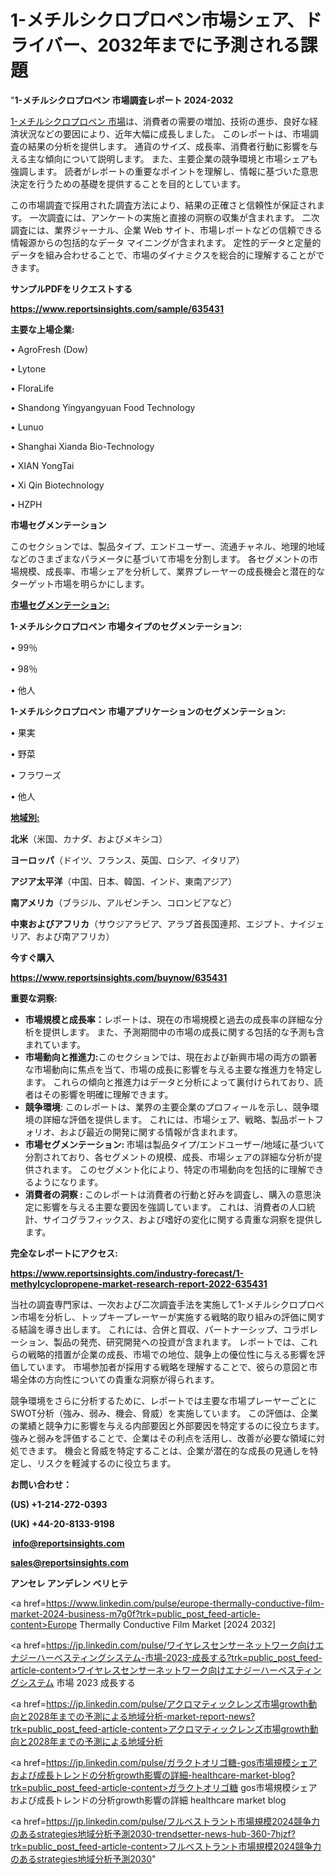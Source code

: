 # 1-メチルシクロプロペン市場シェア、ドライバー、2032年までに予測される課題

"<strong>1-メチルシクロプロペン 市場調査レポート 2024-2032</strong>

<a href=https://www.reportsinsights.com/sample/635431>1-メチルシクロプロペン 市場</a>は、消費者の需要の増加、技術の進歩、良好な経済状況などの要因により、近年大幅に成長しました。 このレポートは、市場調査の結果の分析を提供します。 通貨のサイズ、成長率、消費者行動に影響を与える主な傾向について説明します。 また、主要企業の競争環境と市場シェアも強調します。 読者がレポートの重要なポイントを理解し、情報に基づいた意思決定を行うための基礎を提供することを目的としています。

この市場調査で採用された調査方法により、結果の正確さと信頼性が保証されます。 一次調査には、アンケートの実施と直接の洞察の収集が含まれます。 二次調査には、業界ジャーナル、企業 Web サイト、市場レポートなどの信頼できる情報源からの包括的なデータ マイニングが含まれます。 定性的データと定量的データを組み合わせることで、市場のダイナミクスを総合的に理解することができます。

<strong><b>サンプルPDFをリクエストする</b></strong>

<a href=https://www.reportsinsights.com/sample/635431><strong><u>https://www.reportsinsights.com/sample/635431</u></strong></a>

<strong>主要な上場企業:</strong>

• AgroFresh (Dow)

• Lytone

• FloraLife

• Shandong Yingyangyuan Food Technology

• Lunuo

• Shanghai Xianda Bio-Technology

• XIAN YongTai

• Xi Qin Biotechnology

• HZPH

<strong>市場セグメンテーション</strong>

このセクションでは、製品タイプ、エンドユーザー、流通チャネル、地理的地域などのさまざまなパラメータに基づいて市場を分割します。 各セグメントの市場規模、成長率、市場シェアを分析して、業界プレーヤーの成長機会と潜在的なターゲット市場を明らかにします。

<strong><u>市場セグメンテーション</u></strong><strong><u>:</u></strong>

<strong>1-メチルシクロプロペン 市場タイプのセグメンテーション:</strong>

• 99％

• 98％

• 他人

<strong>1-メチルシクロプロペン 市場アプリケーションのセグメンテーション:</strong>

• 果実

• 野菜

• フラワーズ

• 他人

<strong><u>地域別</u></strong><strong><u>:</u></strong>

<strong>北米</strong>（米国、カナダ、およびメキシコ）

<strong>ヨーロッパ</strong>（ドイツ、フランス、英国、ロシア、イタリア）

<strong>アジア太平洋</strong>（中国、日本、韓国、インド、東南アジア）

<strong>南アメリカ</strong>（ブラジル、アルゼンチン、コロンビアなど）

<strong>中東およびアフリカ</strong>（サウジアラビア、アラブ首長国連邦、エジプト、ナイジェリア、および南アフリカ）

<strong>今すぐ購入</strong>

<a href=https://www.reportsinsights.com/buynow/635431><strong><u>https://www.reportsinsights.com/buynow/635431</u></strong></a>

<strong>重要な洞察:</strong>
<ul>
  <li><strong>市場規模と成長率：</strong>レポートは、現在の市場規模と過去の成長率の詳細な分析を提供します。 また、予測期間中の市場の成長に関する包括的な予測も含まれています。</li>
  <li><strong>市場動向と推進力:</strong>このセクションでは、現在および新興市場の両方の顕著な市場動向に焦点を当て、市場の成長に影響を与える主要な推進力を特定します。 これらの傾向と推進力はデータと分析によって裏付けられており、読者はその影響を明確に理解できます。</li>
  <li><strong>競争環境</strong>: このレポートは、業界の主要企業のプロフィールを示し、競争環境の詳細な評価を提供します。 これには、市場シェア、戦略、製品ポートフォリオ、および最近の開発に関する情報が含まれます。</li>
  <li><strong>市場セグメンテーション: </strong>市場は製品タイプ/エンドユーザー/地域に基づいて分割されており、各セグメントの規模、成長、市場シェアの詳細な分析が提供されます。 このセグメント化により、特定の市場動向を包括的に理解できるようになります。</li>
  <li><strong>消費者の洞察 : </strong>このレポートは消費者の行動と好みを調査し、購入の意思決定に影響を与える主要な要因を強調しています。 これは、消費者の人口統計、サイコグラフィックス、および嗜好の変化に関する貴重な洞察を提供します。</li>
</ul>
<strong>完全なレポートにアクセス:</strong>

<a href=https://www.reportsinsights.com/industry-forecast/1-methylcyclopropene-market-research-report-2022-635431><strong><u><b>https://www.reportsinsights.com/industry-forecast/1-methylcyclopropene-market-research-report-2022-635431</b></u></strong></a>

当社の調査専門家は、一次および二次調査手法を実施して1-メチルシクロプロペン市場を分析し、トップキープレーヤーが実施する戦略的取り組みの評価に関する結論を導き出します。 これには、合併と買収、パートナーシップ、コラボレーション、製品の発売、研究開発への投資が含まれます。 レポートでは、これらの戦略的措置が企業の成長、市場での地位、競争上の優位性に与える影響を評価しています。 市場参加者が採用する戦略を理解することで、彼らの意図と市場全体の方向性についての貴重な洞察が得られます。

競争環境をさらに分析するために、レポートでは主要な市場プレーヤーごとにSWOT分析（強み、弱み、機会、脅威）を実施しています。 この評価は、企業の業績と競争力に影響を与える内部要因と外部要因を特定するのに役立ちます。 強みと弱みを評価することで、企業はその利点を活用し、改善が必要な領域に対処できます。 機会と脅威を特定することは、企業が潜在的な成長の見通しを特定し、リスクを軽減するのに役立ちます。

<strong>お問い合わせ：</strong>

<strong>(US) +1-214-272-0393</strong>

<strong>(UK) +44-20-8133-9198</strong>

<strong> </strong><a href=info@reportsinsights.com><strong><u>info@reportsinsights.com</u></strong></a>

<a href=sales@reportsinsights.com><strong><u>sales@reportsinsights.com</u></strong></a>

<strong>アンセレ アンデレン ベリヒテ</strong>

<a href=https://www.linkedin.com/pulse/europe-thermally-conductive-film-market-2024-business-m7g0f?trk=public_post_feed-article-content>Europe Thermally Conductive Film Market [2024 2032]</a>

<a href=https://jp.linkedin.com/pulse/ワイヤレスセンサーネットワーク向けエナジーハーベスティングシステム-市場-2023-成長する?trk=public_post_feed-article-content>ワイヤレスセンサーネットワーク向けエナジーハーベスティングシステム 市場 2023 成長する</a>

<a href=https://jp.linkedin.com/pulse/アクロマティックレンズ市場growth動向と2028年までの予測による地域分析-market-report-news?trk=public_post_feed-article-content>アクロマティックレンズ市場growth動向と2028年までの予測による地域分析</a>

<a href=https://jp.linkedin.com/pulse/ガラクトオリゴ糖-gos市場規模シェアおよび成長トレンドの分析growth影響の詳細-healthcare-market-blog?trk=public_post_feed-article-content>ガラクトオリゴ糖 gos市場規模シェアおよび成長トレンドの分析growth影響の詳細 healthcare market blog</a>

<a href=https://jp.linkedin.com/pulse/フルベストラント市場規模2024競争力のあるstrategies地域分析予測2030-trendsetter-news-hub-360-7hjzf?trk=public_post_feed-article-content>フルベストラント市場規模2024競争力のあるstrategies地域分析予測2030</a>"
